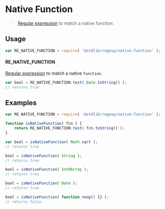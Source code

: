 # Native Function

> [Regular expression][regexp] to match a native function.


<section class="usage">

## Usage

``` javascript
var RE_NATIVE_FUNCTION = require( '@stdlib/regexp/native-function' );
```

#### RE_NATIVE_FUNCTION

[Regular expression][regexp] to match a native `function`.

``` javascript
var bool = RE_NATIVE_FUNCTION.test( Date.toString() );
// returns true
```

</section>

<!-- /.usage -->


<section class="examples">

## Examples

<!-- eslint-disable no-restricted-syntax, no-empty-function -->

``` javascript
var RE_NATIVE_FUNCTION = require( '@stdlib/regexp/native-function' );

function isNativeFunction( fcn ) {
    return RE_NATIVE_FUNCTION.test( fcn.toString() );
}

var bool = isNativeFunction( Math.sqrt );
// returns true

bool = isNativeFunction( String );
// returns true

bool = isNativeFunction( Int8Array );
// returns true

bool = isNativeFunction( Date );
// returns true

bool = isNativeFunction( function noop() {} );
// returns false
```

</section>

<!-- /.examples -->


<section class="links">

[regexp]: https://developer.mozilla.org/en-US/docs/Web/JavaScript/Guide/Regular_Expressions

</section>

<!-- /.links -->
